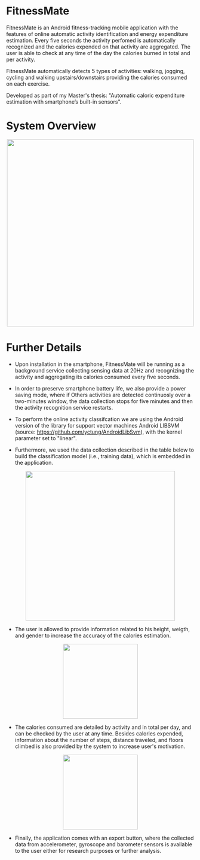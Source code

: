 # FitnessMate

FitnessMate is an Android fitness-tracking mobile application with the features of online automatic activity identification and energy expenditure estimation. 
Every five seconds the activity perfomed is automatically recognized and the calories expended on that activity are aggregated. The user is able to check at any time of the day the calories burned in total and per activity.

FitnessMate automatically detects 5 types of activities: walking, jogging, cycling and walking upstairs/downstairs providing 
the calories consumed on each exercise. 

Developed as part of my Master's thesis: "Automatic caloric expenditure estimation with smartphone’s built-in sensors".

# System Overview

<p align="center"><img src="https://user-images.githubusercontent.com/5056125/102712745-7b7c8900-4317-11eb-9022-069661a36321.png" width="500"></p>


# Further Details
* Upon installation in the smartphone, FitnessMate will be running as a background service collecting sensing data at 20Hz and recognizing the activity and aggregating its calories consumed every five seconds. 

* In order to preserve smartphone battery life, we also provide a power saving mode, where if Others activities are detected continuosly over
a two-minutes window, the data collection stops for five minutes and then the activity recognition service restarts.

* To perform the online activity classifcation we are using the Android version of the library for support vector machines Android LIBSVM (source: https://github.com/yctung/AndroidLibSvm), with the kernel parameter set to "linear".

* Furthermore, we used the data collection described in the table below to build the classification model (i.e., training data), which is embedded in the application.

<p align="center"><img src="https://user-images.githubusercontent.com/5056125/102713162-2a21c900-431a-11eb-940b-553052d92b51.png" width="400"></p>

* The user is allowed to provide information related to his height, weigth, and gender to increase the accuracy of the calories estimation.
<p align="center"><img src="https://user-images.githubusercontent.com/5056125/102713746-7c64e900-431e-11eb-9b8d-a9e6f10d64f7.png" width="200"></p>

* The calories consumed are detailed by activity and in total per day, and can be checked by the user at any time. Besides calories expended, information about the number of steps, distance traveled, and floors climbed is also provided by the system to increase user's motivation.
<p align="center"><img src="https://user-images.githubusercontent.com/5056125/102713712-49225a00-431e-11eb-8845-70d16fa2d527.png" width="200"></p>

* Finally, the application comes with an export button, where the collected data from accelerometer, gyroscope and barometer sensors is available to the user either for research purposes or further analysis.
